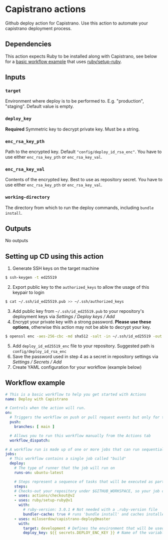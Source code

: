 # Capistrano actions
Github deploy action for Capistrano. Use this action to automate your capistrano deployment process.

## Dependencies
This action expects Ruby to be installed along with Capistrano, see below for a [basic workflow example](#workflow-example) that uses [ruby/setup-ruby](https://github.com/ruby/setup-ruby).

## Inputs
### `target`
Environment where deploy is to be performed to. E.g. "production", "staging". Default value is empty.

### `deploy_key`
**Required** Symmetric key to decrypt private 
key. Must be a string.

### `enc_rsa_key_pth`
Path to the encrypted key. Default `"config/deploy_id_rsa_enc"`. You have to use either `enc_rsa_key_pth` or `enc_rsa_key_val`.

### `enc_rsa_key_val`
Contents of the encrypted key. Best to use as repository secret. You have to use either `enc_rsa_key_pth` or `enc_rsa_key_val`.

### `working-directory`
The directory from which to run the deploy commands, including `bundle install`.

## Outputs
No outputs

## Setting up CD using this action
1. Generate SSH keys on the target machine
```bash
$ ssh-keygen -t ed25519
```
2. Export public key to the `authorized_keys` to allow the usage of this keypair to login
```bash
$ cat ~/.ssh/id_ed25519.pub >> ~/.ssh/authorized_keys
```
3. Add public key from `~/.ssh/id_ed25519.pub` to your repository's deployment keys via *Settings / Deploy keys / Add*
4. Encrypt your private key with a strong password. **Please use these options**, otherwise this action may not be able to decrypt your key.
```bash
$ openssl enc -aes-256-cbc -md sha512 -salt -in ~/.ssh/id_ed25519 -out deploy_id_rsa_enc -k "PASSWORD" -a -pbkdf2
```
5. Add `deploy_id_ed25519_enc` file to your repository. Suggested path is `config/deploy_id_rsa_enc`
6. Save the password used in step 4 as a secret in repository settings via *Settings / Secrets / Add*
7. Create YAML configuration for your workflow (example below)

## Workflow example
```yaml
# This is a basic workflow to help you get started with Actions
name: Deploy with Capistrano

# Controls when the action will run. 
on:
  # Triggers the workflow on push or pull request events but only for the main branch
  push:
    branches: [ main ]

  # Allows you to run this workflow manually from the Actions tab
  workflow_dispatch:

# A workflow run is made up of one or more jobs that can run sequentially or in parallel
jobs:
  # This workflow contains a single job called "build"
  deploy:
    # The type of runner that the job will run on
    runs-on: ubuntu-latest

    # Steps represent a sequence of tasks that will be executed as part of the job
    steps:
    # Checks-out your repository under $GITHUB_WORKSPACE, so your job can access it
    - uses: actions/checkout@v2
    - uses: ruby/setup-ruby@v1
      with:
        # ruby-version: 3.0.1 # Not needed with a .ruby-version file
        bundler-cache: true # runs 'bundle install' and caches installed gems automatically
    - uses: miloserdow/capistrano-deploy@master
      with:
        target: development # Defines the environment that will be used for the deployment
        deploy_key: ${{ secrets.DEPLOY_ENC_KEY }} # Name of the variable configured in Settings/Secrets of your github project
```
